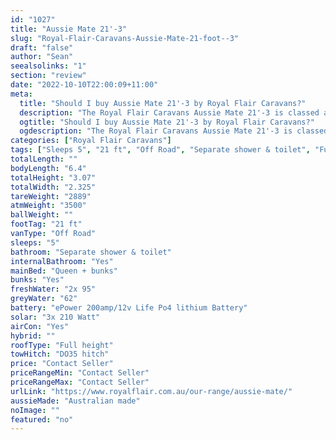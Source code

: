 ```yaml
---
id: "1027"
title: "Aussie Mate 21'-3"
slug: "Royal-Flair-Caravans-Aussie-Mate-21-foot--3"
draft: "false"
author: "Sean"
seealsolinks: "1"
section: "review"
date: "2022-10-10T22:00:09+11:00"
meta:
  title: "Should I buy Aussie Mate 21'-3 by Royal Flair Caravans?"
  description: "The Royal Flair Caravans Aussie Mate 21'-3 is classed as Off Road, and sleeps 5 people. It is Australian made and comes in at 21 ft. It generally has Separate shower & toilet."
  ogtitle: "Should I buy Aussie Mate 21'-3 by Royal Flair Caravans?"
  ogdescription: "The Royal Flair Caravans Aussie Mate 21'-3 is classed as Off Road, and sleeps 5 people. It is Australian made and comes in at 21 ft. It generally has Separate shower & toilet."
categories: ["Royal Flair Caravans"]
tags: ["Sleeps 5", "21 ft", "Off Road", "Separate shower & toilet", "Full height", "Price Unknown", "Australian made"]
totalLength: ""
bodyLength: "6.4"
totalHeight: "3.07"
totalWidth: "2.325"
tareWeight: "2889"
atmWeight: "3500"
ballWeight: ""
footTag: "21 ft"
vanType: "Off Road"
sleeps: "5"
bathroom: "Separate shower & toilet"
internalBathroom: "Yes"
mainBed: "Queen + bunks"
bunks: "Yes"
freshWater: "2x 95"
greyWater: "62"
battery: "ePower 200amp/12v Life Po4 lithium Battery"
solar: "3x 210 Watt"
airCon: "Yes"
hybrid: ""
roofType: "Full height"
towHitch: "DO35 hitch"
price: "Contact Seller"
priceRangeMin: "Contact Seller"
priceRangeMax: "Contact Seller"
urlLink: "https://www.royalflair.com.au/our-range/aussie-mate/"
aussieMade: "Australian made"
noImage: ""
featured: "no"
---
```

